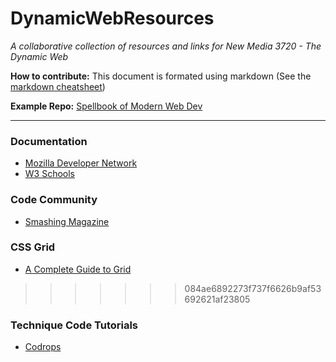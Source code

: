 # DynamicWebResources
<em>A collaborative collection of resources and links for New Media 3720 - The Dynamic Web</em>

<b>How to contribute:</b> This document is formated using markdown (See the [markdown cheatsheet](https://github.com/adam-p/markdown-here/wiki/Markdown-Cheatsheet))

<b>Example Repo:</b> [Spellbook of Modern Web Dev](https://github.com/dexteryy/spellbook-of-modern-webdev)

*****

### Documentation
* [Mozilla Developer Network](https://developer.mozilla.org/en-US/)
* [W3 Schools](https://www.w3schools.com/)

### Code Community
* [Smashing Magazine](https://www.smashingmagazine.com/)

### CSS Grid
* [A Complete Guide to Grid ](https://css-tricks.com/snippets/css/complete-guide-grid/)
>>>>>>> 084ae6892273f737f6626b9af53692621af23805








### Technique Code Tutorials 
* [Codrops](https://tympanus.net/codrops/category/tutorials/)
